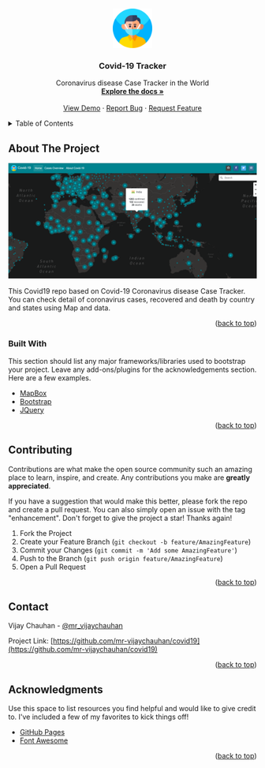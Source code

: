 <div id="top"></div>

<!-- PROJECT LOGO -->
<br />
<div align="center">
  <a href="https://github.com/mr-vijaychauhan/covid19">
    <img src="img/android-icon-96x96.png" alt="Logo" width="80" height="80">
  </a>

  <h3 align="center">Covid-19 Tracker</h3>

  <p align="center">
   Coronavirus disease Case Tracker in the World 
    <br />
    <a href="https://github.com/mr-vijaychauhan/covid19"><strong>Explore the docs »</strong></a>
    <br />
    <br />
    <a href="https://mr-vijaychauhan.github.io/covid19/">View Demo</a>
    ·
    <a href="https://github.com/mr-vijaychauhan/covid19/issues">Report Bug</a>
    ·
    <a href="https://github.com/mr-vijaychauhan/covid19/issues">Request Feature</a>
  </p>
</div>



<!-- TABLE OF CONTENTS -->
<details>
  <summary>Table of Contents</summary>
  <ol>
    <li>
      <a href="#about-the-project">About The Project</a>
      <ul>
        <li><a href="#built-with">Built With</a></li>
      </ul>
    </li>
    <li><a href="#contributing">Contributing</a></li>
    <li><a href="#contact">Contact</a></li>
    <li><a href="#acknowledgments">Acknowledgments</a></li>
  </ol>
</details>



<!-- ABOUT THE PROJECT -->
## About The Project

[![Product Name Screen Shot][product-screenshot]](https://mr-vijaychauhan.github.io/covid19/)



This Covid19 repo based on Covid-19 Coronavirus disease Case Tracker. You can check detail of coronavirus cases, recovered and death by country and states using Map and data.

<p align="right">(<a href="#top">back to top</a>)</p>



### Built With

This section should list any major frameworks/libraries used to bootstrap your project. Leave any add-ons/plugins for the acknowledgements section. Here are a few examples.

* [MapBox](https://www.mapbox.com/)
* [Bootstrap](https://getbootstrap.com)
* [JQuery](https://jquery.com)

<p align="right">(<a href="#top">back to top</a>)</p>

<!-- CONTRIBUTING -->
## Contributing

Contributions are what make the open source community such an amazing place to learn, inspire, and create. Any contributions you make are **greatly appreciated**.

If you have a suggestion that would make this better, please fork the repo and create a pull request. You can also simply open an issue with the tag "enhancement".
Don't forget to give the project a star! Thanks again!

1. Fork the Project
2. Create your Feature Branch (`git checkout -b feature/AmazingFeature`)
3. Commit your Changes (`git commit -m 'Add some AmazingFeature'`)
4. Push to the Branch (`git push origin feature/AmazingFeature`)
5. Open a Pull Request

<p align="right">(<a href="#top">back to top</a>)</p>

<!-- CONTACT -->
## Contact
Vijay Chauhan - [@mr_vijaychauhan](https://twitter.com/mr_vijaychauhan)

Project Link: [https://github.com/mr-vijaychauhan/covid19](https://github.com/mr-vijaychauhan/covid19)

<p align="right">(<a href="#top">back to top</a>)</p>



<!-- ACKNOWLEDGMENTS -->
## Acknowledgments

Use this space to list resources you find helpful and would like to give credit to. I've included a few of my favorites to kick things off!

* [GitHub Pages](https://pages.github.com)
* [Font Awesome](https://fontawesome.com)

<p align="right">(<a href="#top">back to top</a>)</p>


[product-screenshot]: img/screenshot/screenshot.png
